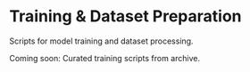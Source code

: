 # Training & Dataset Preparation

Scripts for model training and dataset processing.

Coming soon: Curated training scripts from archive.
